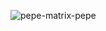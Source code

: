 <!--[![dom-1's GitHub stats](https://github-readme-stats.vercel.app/api?username=dom-1&hide=contribs&show_icons=true)](https://github.com/anuraghazra/github-readme-stats)-->

![pepe-matrix-pepe](https://github.com/prockallsyms/prockallsyms/assets/18057702/20cd6c0a-88a9-4fe2-88c2-48335ae85f8c)

<!--
**Dom-1/dom-1** is a ✨ _special_ ✨ repository because its `README.md` (this file) appears on your GitHub profile.

Here are some ideas to get you started:

- 🔭 I’m currently working on ...
- 🌱 I’m currently learning ...
- 👯 I’m looking to collaborate on ...
- 🤔 I’m looking for help with ...

- 💬 Ask me about ...
- 📫 How to reach me: ...
- 😄 Pronouns: ...
- ⚡ Fun fact: ...
-->

